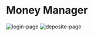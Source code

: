 # Money Manager
![login-page](https://i.imgur.com/w8kSYBN.png)
![deposite-page](https://i.imgur.com/357IEes.png)

